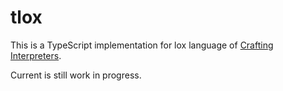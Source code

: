 # tlox

This is a TypeScript implementation for lox language of [Crafting Interpreters](https://github.com/munificent/craftinginterpreters).

Current is still work in progress.
